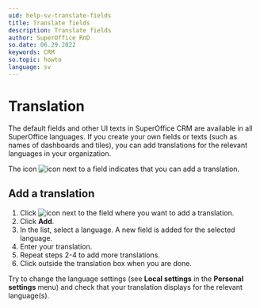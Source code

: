 ```yaml
---
uid: help-sv-translate-fields
title: Translate fields
description: Translate fields
author: SuperOffice RnD
so.date: 06.29.2022
keywords: CRM
so.topic: howto
language: sv
---
```


# Translation

The default fields and other UI texts in SuperOffice CRM are available in all SuperOffice languages. If you create your own fields or texts (such as names of dashboards and tiles), you can add translations for the relevant languages in your organization.

The icon ![icon][img1] next to a field indicates that you can add a translation.

## Add a translation

1. Click ![icon][img1] next to the field where you want to add a translation.
2. Click **Add**.
3. In the list, select a language. A new field is added for the selected language.
4. Enter your translation.
5. Repeat steps 2-4 to add more translations.
6. Click outside the translation box when you are done.

Try to change the language settings (see **Local settings** in the **Personal settings** menu) and check that your translation displays for the relevant language(s).

<!-- Referenced links -->

<!-- Referenced images -->
[img1]: ../../../../common/icons/az.png

